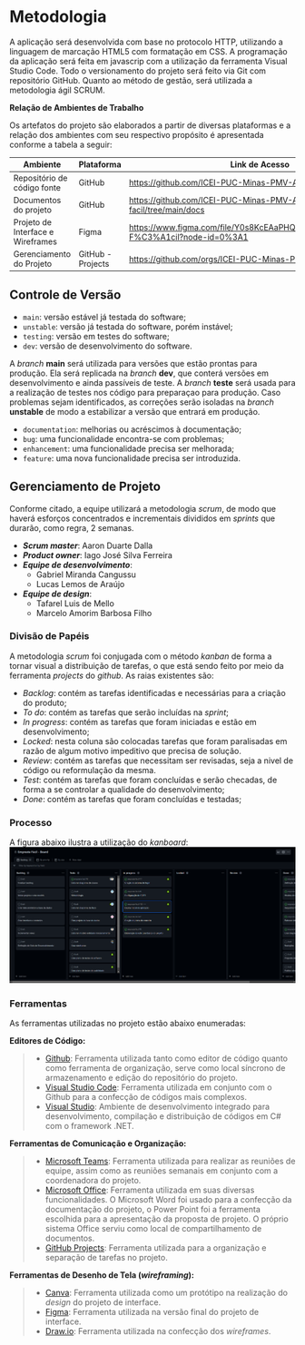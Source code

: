 
# Metodologia
A aplicação será desenvolvida com base no protocolo HTTP, utilizando a linguagem de marcação HTML5 com formatação em CSS. A programação da aplicação será feita em javascrip com a utilização da ferramenta Visual Studio Code. Todo o versionamento do projeto será feito via Git com repositório GitHub. Quanto ao método de gestão, será utilizada a metodologia ágil SCRUM.

<b>Relação de Ambientes de Trabalho</b></br>

Os artefatos do projeto são elaborados a partir de diversas plataformas e a relação dos ambientes com seu respectivo propósito é apresentada conforme a tabela a seguir:

| Ambiente                           | Plataforma        | Link de Acesso                                                                      |
|------------------------------------|-------------------|-------------------------------------------------------------------------------------|
| Repositório de código fonte        | GitHub            | https://github.com/ICEI-PUC-Minas-PMV-ADS/empreste-facil                            |
| Documentos do projeto              | GitHub            | https://github.com/ICEI-PUC-Minas-PMV-ADS/empreste-facil/tree/main/docs             |
| Projeto de Interface e  Wireframes | Figma             | https://www.figma.com/file/Y0s8KcEAaPHQzBZ5M4VrN5/Empreste-F%C3%A1cil?node-id=0%3A1 |
| Gerenciamento do Projeto           | GitHub - Projects | https://github.com/orgs/ICEI-PUC-Minas-PMV-ADS/projects/72                          |

## Controle de Versão

- `main`: versão estável já testada do software;
- `unstable`: versão já testada do software, porém instável;
- `testing`: versão em testes do software;
- `dev`: versão de desenvolvimento do software.

A *branch* **main** será utilizada para versões que estão prontas para produção. Ela será replicada na *branch* **dev**, que conterá versões em desenvolvimento e ainda passíveis de teste. A *branch* **teste** será usada para a realização de testes nos código para preparaçao para produção. Caso problemas sejam identificados, as correções serão isoladas na *branch* **unstable** de modo a estabilizar a versão que entrará em produção.

- `documentation`: melhorias ou acréscimos à documentação;
- `bug`: uma funcionalidade encontra-se com problemas;
- `enhancement`: uma funcionalidade precisa ser melhorada;
- `feature`: uma nova funcionalidade precisa ser introduzida.

## Gerenciamento de Projeto
Conforme citado, a equipe utilizará a metodologia *scrum*, de modo que haverá esforços concentrados e incrementais divididos em *sprints* que durarão, como regra, 2 semanas.

* _**Scrum master**_: Aaron Duarte Dalla
* _**Product owner**_: Iago José Silva Ferreira
* _**Equipe de *desenvolvimento***_:
    * Gabriel Miranda Cangussu
    * Lucas Lemos de Araújo
* _**Equipe de *design***_:
    * Tafarel Luis de Mello
    * Marcelo Amorim Barbosa Filho

### Divisão de Papéis
A metodologia *scrum* foi conjugada com o método *kanban* de forma a tornar visual a distribuição de tarefas, o que está sendo feito por meio da ferramenta *projects* do *github*. As raias existentes são:
* *Backlog*: contém as tarefas identificadas e necessárias para a criação do produto;
* *To do*: contém as tarefas que serão incluídas na *sprint*;
* *In progress*: contém as tarefas que foram iniciadas e estão em desenvolvimento;
* *Locked*: nesta coluna são colocadas tarefas que foram paralisadas em razão de algum motivo impeditivo que precisa de solução.
* *Review*: contém as tarefas que necessitam ser revisadas, seja a nivel de código ou reformulação da mesma.
* *Test*: contém as tarefas que foram concluídas e serão checadas, de forma a se controlar a qualidade do desenvolvimento;
* *Done*: contém as tarefas que foram concluídas e testadas;

### Processo
A figura abaixo ilustra a utilização do *kanboard*:
![Kanboard](./img/board.png)

### Ferramentas
As ferramentas utilizadas no projeto estão abaixo enumeradas:

**Editores de Código:**
> - [Github](https://github.com/): Ferramenta utilizada tanto como editor de código quanto como ferramenta de organização, serve como local síncrono de armazenamento e edição do repositório do projeto.
> - [Visual Studio Code](https://code.visualstudio.com/): Ferramenta utilizada em conjunto com o Github para a confecção de códigos mais complexos.
>- [Visual Studio](https://visualstudio.microsoft.com/pt-br/): Ambiente de desenvolvimento integrado para desenvolvimento, compilação e distribuição de códigos em C# com o framework .NET.

**Ferramentas de Comunicação e Organização:**
> - [Microsoft Teams](https://www.microsoft.com/pt-br/microsoft-teams/group-chat-software): Ferramenta utilizada para realizar as reuniões de equipe, assim como as reuniões semanais em conjunto com a coordenadora do projeto.
> - [Microsoft Office](https://www.office.com/): Ferramenta utilizada em suas diversas funcionalidades. O Microsoft Word foi usado para a confecção da documentação do projeto, o Power Point foi a ferramenta escolhida para a apresentação da proposta de projeto. O próprio sistema Office serviu como local de compartilhamento de documentos.
> - [GitHub Projects](https://github.com/ICEI-PUC-Minas-PMV-ADS/crypto-conversor/projects?type=beta): Ferramenta utilizada para a organização e separação de tarefas no projeto.

**Ferramentas de Desenho de Tela (_wireframing_):**
> - [Canva](https://www.canva.com/): Ferramenta utilizada como um protótipo na realização do _design_ do projeto de interface.
> - [Figma](https://www.figma.com/): Ferramenta utilizada na versão final do projeto de interface.
> - [Draw.io](https://drawio-app.com/): Ferramenta utilizada na confecção dos _wireframes_.
